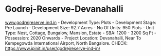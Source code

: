 # Godrej-Reserve-Devanahalli
www.godrejreserve.ind.in - Development Type: Plots - Development Stage: Pre Launch - Development Size: 92.7 Acres - No Of Units: 950 Plots - Unit Type: Nest, Cottage, Bungalow, Mansion, Estate - SBA: 1200 - 3200 Sq Ft -  Possession: 2020 Onwards -  Project Location: Devanahalli, Near To Kempegowda International Airport, North Bangalore. CHECK: https://www.ipinit.in/user/godrejreserve-ind-in/
